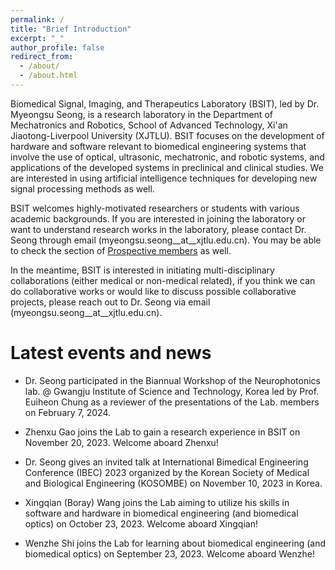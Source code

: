```yaml
---
permalink: /
title: "Brief Introduction"
excerpt: "_"
author_profile: false
redirect_from:
  - /about/
  - /about.html
---
```


Biomedical Signal, Imaging, and Therapeutics Laboratory (BSIT), led by Dr. Myeongsu Seong, is a research laboratory in the Department of Mechatronics and Robotics, School of Advanced Technology, Xi'an Jiaotong-Liverpool University (XJTLU). BSIT focuses on the development of hardware and software relevant to biomedical engineering systems that involve the use of optical, ultrasonic, mechatronic, and robotic systems, and applications of the developed systems in preclinical and clinical studies. We are interested in using artificial intelligence techniques for developing new signal processing methods as well.

BSIT welcomes highly-motivated researchers or students with various academic backgrounds. If you are interested in joining the laboratory or want to understand research works in the laboratory, please contact Dr. Seong through email (myeongsu.seong__at__xjtlu.edu.cn). You may be able to check the section of [Prospective members](https://myeongsuseong.github.io/prospective_members/) as well.

In the meantime, BSIT is interested in initiating multi-disciplinary collaborations (either medical or non-medical related), if you think we can do collaborative works or would like to discuss possible collaborative projects, please reach out to Dr. Seong via email (myeongsu.seong__at__xjtlu.edu.cn).


Latest events and news
======
* Dr. Seong participated in the Biannual Workshop of the Neurophotonics lab. @ Gwangju Institute of Science and Technology, Korea led by Prof. Euiheon Chung as a reviewer of the presentations of the Lab. members on February 7, 2024. 

* Zhenxu Gao joins the Lab to gain a research experience in BSIT on November 20, 2023. Welcome aboard Zhenxu!

* Dr. Seong gives an invited talk at International Bimedical Engineering Conference (IBEC) 2023 organized by the Korean Society of Medical and Biological Engineering (KOSOMBE) on November 10, 2023 in Korea.

* Xingqian (Boray) Wang joins the Lab aiming to utilize his skills in software and hardware in biomedical engineering (and biomedical optics) on October 23, 2023. Welcome aboard Xingqian!

* Wenzhe Shi joins the Lab for learning about biomedical engineering (and biomedical optics) on September 23, 2023. Welcome aboard Wenzhe!
